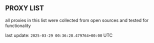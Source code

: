 ## PROXY LIST

all proxies in this list were collected from open sources and tested for functionality

last update: `2025-03-29 00:36:28.479764+00:00` UTC